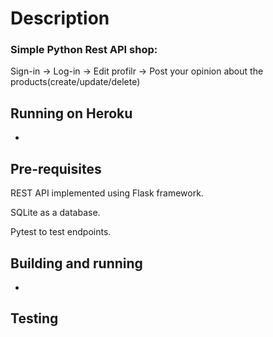 # Description

### Simple Python Rest API shop:
 
Sign-in -> Log-in -> Edit profilr -> Post your opinion about the products(create/update/delete)

## Running on Heroku

-

## Pre-requisites 
REST API implemented using Flask framework.

SQLite as a database.

Pytest to test endpoints.

## Building and running

-

## Testing


